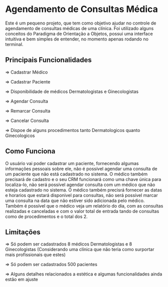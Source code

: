 ﻿# Agendamento de Consultas Médica
 Este é um pequeno projeto, que tem como objetivo ajudar no controle de agendamento de consultas médicas de uma clínica. Foi utilizado alguns conceitos do Paradigma de Orientação a Objetos, possui uma interface intuitiva e bem simples de entender, no momento apenas rodando no terminal.
 

 ## Principais Funcionalidades
 => Cadastrar Médico

 
 => Cadastrar Paciente

 
 => Disponibilidade de médicos Dermatologistas e Ginecologistas

 
 => Agendar Consulta

 
 => Remarcar Consulta

 
 => Cancelar Consulta

 
 => Dispoe de alguns procedimentos tanto Dermatologicos quanto Ginecologicos
 

 ## Como Funciona
 O usuário vai poder cadastrar um paciente, fornecendo algumas informações pessoais sobre ele, não é possível agendar uma consulta de um paciente que não está cadastrado no sistema. O médico também precisará de cadastro e o seu CRM funcionará como uma chave única para localiza-lo, não será possível agendar consulta com um médico que não esteja cadastrado no sistema. O médico também precisrá fornecer as datas e horarios que estará disponivel para consultas, não será possível marcar uma consulta na data que não estiver sido adicionada pelo médico. Também é possível que o médico veja um relatório do dia, com as consultas realizadas e canceladas e com o valor total de entrada tando de consultas como de procedimentos e o total dos 2.

 ## Limitações
 => Só podem ser cadastrados 8 médicos Dermatologistas e 8 Ginecologistas (Considerando uma clínica que não teria como surportar mais profissionais que estes)

 => Só podem ser cadastrados 500 pacientes

 => Alguns detalhes relacionados a estética e algumas funcionalidades ainda estão em ajuste

